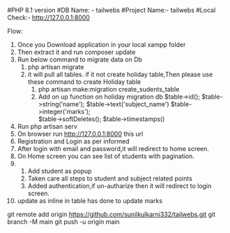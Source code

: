 #PHP 8.1 version
#DB Name: - tailwebs
#Project Name:-  tailwebs
#Local Check:- http://127.0.0.1:8000

Flow: 
1. Once you Download application in your local xampp folder
2. Then extract it and run composer update
3. Run below command to migrate data on Db
   1. php artisan migrate
   2. it will pull all tables. if it not create holiday table,Then please use these command to create Holiday table
      1. php artisan make:migration create_sudents_table
      2.  Add on up function on holiday migration db
            $table->id();
            $table->string('name');
            $table->text('subject_name')
            $table->integer('marks');           
            $table->softDeletes();
            $table->timestamps()
5. Run php artisan serv
6. On browser run http://127.0.0.1:8000 this url
7. Registration and Login as per informed
8. After login with email and password,it will redirect to home screen.
9. On Home screen you can see list of students with pagination.
10. 1. Add student as popup
    2. Taken care all steps to student and subject related points
    3. Added authentication,if un-autharize then it will redirect to login screen.
11. update as inline in table has done to update marks

git remote add origin https://github.com/sunilkulkarni332/tailwebs.git
git branch -M main
git push -u origin main